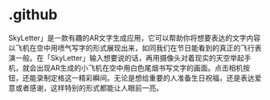 # .github
SkyLetter」是一款有趣的AR文字生成应用，它可以帮助你将想要表达的文字内容以飞机在空中用喷气写字的形式展现出来，如同我们在节日能看到的真正的飞行表演一般。在「SkyLetter」输入想要说的话，再用摄像头对着现实的天空举起手机，就会出现AR生成的小飞机在空中用白色尾烟书写文字的画面。点击相机按钮，还能录制定格这一精彩瞬间。无论是想给重要的人准备生日祝福，还是表达爱意或者感谢，这样特别的形式都能让人眼前一亮。
